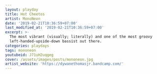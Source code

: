 ```yaml
---
layout: playday
title: Hot Cheetos
artist: MonoNeon
date: '2019-02-21T10:36:59+07:00'
last_modified_at: '2019-02-21T10:36:59+07:00'
excerpt: >-
  The most vibrant (visually; literally) and one of the most groovy
  left-handed-upside-down bassist out there.
categories: playdays
tags: mononeon
youtubeid: J71uH2uqgeg
cover: /assets/images/posts/mononeon.jpg
artist_website: 'https://dywanethomasjr.bandcamp.com/'
---
```


